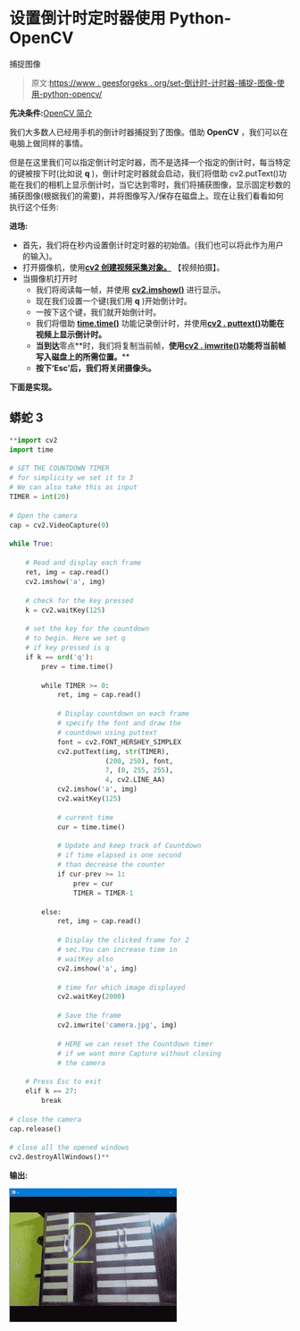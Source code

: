 # 设置倒计时定时器使用 Python-OpenCV

捕捉图像

> 原文:[https://www . geesforgeks . org/set-倒计时-计时器-捕捉-图像-使用-python-opencv/](https://www.geeksforgeeks.org/set-countdown-timer-to-capture-image-using-python-opencv/)

**先决条件:**[OpenCV 简介](https://www.geeksforgeeks.org/introduction-to-opencv/)

我们大多数人已经用手机的倒计时器捕捉到了图像。借助 **OpenCV** ，我们可以在电脑上做同样的事情。

但是在这里我们可以指定倒计时定时器，而不是选择一个指定的倒计时，每当特定的键被按下时(比如说 **q** )，倒计时定时器就会启动，我们将借助 cv2.putText()功能在我们的相机上显示倒计时，当它达到零时，我们将捕获图像，显示固定秒数的捕获图像(根据我们的需要)，并将图像写入/保存在磁盘上。现在让我们看看如何执行这个任务:

**进场:**

*   首先，我们将在秒内设置倒计时定时器的初始值。(我们也可以将此作为用户的输入)。
*   打开摄像机，使用[**cv2 创建视频采集对象。**](https://www.geeksforgeeks.org/python-opencv-capture-video-from-camera/) 【视频拍摄】。
*   当摄像机打开时
    *   我们将阅读每一帧，并使用 [**cv2.imshow()**](https://www.geeksforgeeks.org/python-opencv-cv2-imshow-method/) 进行显示。
    *   现在我们设置一个键(我们用 **q** )开始倒计时。
    *   一按下这个键，我们就开始倒计时。
    *   我们将借助 [**time.time()**](https://www.geeksforgeeks.org/python-time-time-method/) 功能记录倒计时，并使用[**cv2 . puttext()**](https://www.geeksforgeeks.org/python-opencv-cv2-puttext-method/)**功能在视频上显示倒计时。**
    *   **当到达**零点**时，我们将复制当前帧，**使用[**cv2 . imwrite()**](https://www.geeksforgeeks.org/python-opencv-cv2-imwrite-method/)**功能将当前帧**写入磁盘上的所需位置。****
    *   ****按下**‘Esc’**后，我们将关闭摄像头。****

****下面是实现。****

## ****蟒蛇 3****

```py
**import cv2
import time

# SET THE COUNTDOWN TIMER
# for simplicity we set it to 3
# We can also take this as input
TIMER = int(20)

# Open the camera
cap = cv2.VideoCapture(0)

while True:

    # Read and display each frame
    ret, img = cap.read()
    cv2.imshow('a', img)

    # check for the key pressed
    k = cv2.waitKey(125)

    # set the key for the countdown
    # to begin. Here we set q
    # if key pressed is q
    if k == ord('q'):
        prev = time.time()

        while TIMER >= 0:
            ret, img = cap.read()

            # Display countdown on each frame
            # specify the font and draw the
            # countdown using puttext
            font = cv2.FONT_HERSHEY_SIMPLEX
            cv2.putText(img, str(TIMER),
                        (200, 250), font,
                        7, (0, 255, 255),
                        4, cv2.LINE_AA)
            cv2.imshow('a', img)
            cv2.waitKey(125)

            # current time
            cur = time.time()

            # Update and keep track of Countdown
            # if time elapsed is one second
            # than decrease the counter
            if cur-prev >= 1:
                prev = cur
                TIMER = TIMER-1

        else:
            ret, img = cap.read()

            # Display the clicked frame for 2
            # sec.You can increase time in
            # waitKey also
            cv2.imshow('a', img)

            # time for which image displayed
            cv2.waitKey(2000)

            # Save the frame
            cv2.imwrite('camera.jpg', img)

            # HERE we can reset the Countdown timer
            # if we want more Capture without closing
            # the camera

    # Press Esc to exit
    elif k == 27:
        break

# close the camera
cap.release()

# close all the opened windows
cv2.destroyAllWindows()**
```

******输出:******

****![](img/717a7aafca4663b5c7b56214a0bc7b2b.png)****